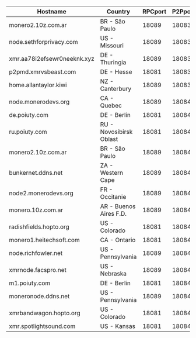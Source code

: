Hostname | Country | RPCport | P2Pport
--- | --- | --- | ---
monero2.10z.com.ar | BR - São Paulo | 18089 | 18083
node.sethforprivacy.com | US - Missouri | 18089 | 18083
xmr.aa78i2efsewr0neeknk.xyz | DE - Thuringia | 18089 | 18083
p2pmd.xmrvsbeast.com | DE - Hesse | 18081 | 18083
home.allantaylor.kiwi | NZ - Canterbury | 18089 | 18083
node.monerodevs.org | CA - Quebec | 18089 | 18084
de.poiuty.com | DE - Berlin | 18081 | 18084
ru.poiuty.com | RU - Novosibirsk Oblast | 18081 | 18084
monero2.10z.com.ar | BR - São Paulo | 18089 | 18084
bunkernet.ddns.net | ZA - Western Cape | 18089 | 18084
node2.monerodevs.org | FR - Occitanie | 18089 | 18084
monero.10z.com.ar | AR - Buenos Aires F.D. | 18089 | 18084
radishfields.hopto.org | US - Colorado | 18081 | 18084
monero1.heitechsoft.com | CA - Ontario | 18081 | 18084
node.richfowler.net | US - Pennsylvania | 18089 | 18084
xmrnode.facspro.net | US - Nebraska | 18089 | 18084
m1.poiuty.com | DE - Berlin | 18081 | 18084
moneronode.ddns.net | US - Pennsylvania | 18089 | 18084
xmrbandwagon.hopto.org | US - Colorado | 18081 | 18084
xmr.spotlightsound.com | US - Kansas | 18081 | 18084
